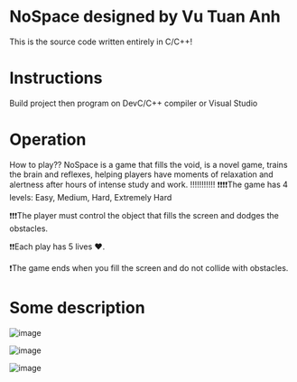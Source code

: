 # NoSpace designed by Vu Tuan Anh
This is the source code written entirely in C/C++!
# Instructions
Build project then program on DevC/C++ compiler or Visual Studio
# Operation
How to play??
NoSpace is a game that fills the void, is a novel game, trains the brain and reflexes, helping players have moments of relaxation and alertness after hours of intense study and work.
!!!!!!!!!!!
❗❗❗❗The game has 4 levels: Easy, Medium, Hard, Extremely Hard

❗❗❗The player must control the object that fills the screen and dodges the obstacles.

❗❗Each play has 5 lives ♥️.

❗The game ends when you fill the screen and do not collide with obstacles.
# Some description
![image](https://user-images.githubusercontent.com/92041804/197512417-84f50e2d-ad3b-41cc-bded-7bdb46b571ea.png)

![image](https://user-images.githubusercontent.com/92041804/197512320-2d871ab1-c4f1-4a30-a05b-6e8c5ab4e656.png)

![image](https://user-images.githubusercontent.com/92041804/197512042-184814bc-7d4d-4b34-9d27-376ade0fb3bf.png)
